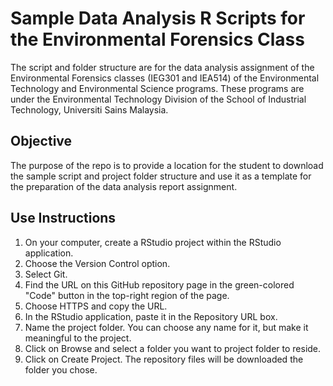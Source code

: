 # Sample Data Analysis R Scripts for the Environmental Forensics Class
The script and folder structure are for the data analysis assignment of the Environmental Forensics classes (IEG301 and IEA514) of the Environmental Technology and Environmental Science programs. These programs are under the Environmental Technology Division of the School of Industrial Technology, Universiti Sains Malaysia.

## Objective
The purpose of the repo is to provide a location for the student to download the sample script and project folder structure and use it as a template for the preparation of the data analysis report assignment.

## Use Instructions 
1. On your computer, create a RStudio project within the RStudio application.
2. Choose the Version Control option.
3. Select Git.
4. Find the URL on this GitHub repository page in the green-colored "Code" button in the top-right region of the page. 
5. Choose HTTPS and copy the URL. 
6. In the RStudio application, paste it in the Repository URL box.
7. Name the project folder. You can choose any name for it, but make it meaningful to the project.
8. Click on Browse and select a folder you want to project folder to reside.
9. Click on Create Project. The repository files will be downloaded the folder you chose.
